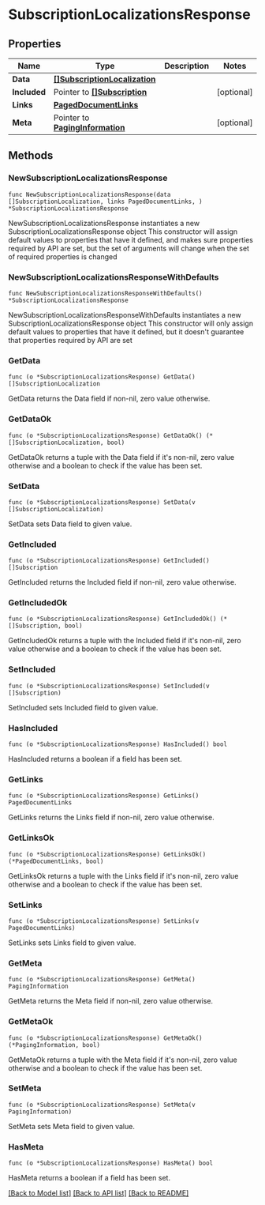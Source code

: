 # SubscriptionLocalizationsResponse

## Properties

Name | Type | Description | Notes
------------ | ------------- | ------------- | -------------
**Data** | [**[]SubscriptionLocalization**](SubscriptionLocalization.md) |  | 
**Included** | Pointer to [**[]Subscription**](Subscription.md) |  | [optional] 
**Links** | [**PagedDocumentLinks**](PagedDocumentLinks.md) |  | 
**Meta** | Pointer to [**PagingInformation**](PagingInformation.md) |  | [optional] 

## Methods

### NewSubscriptionLocalizationsResponse

`func NewSubscriptionLocalizationsResponse(data []SubscriptionLocalization, links PagedDocumentLinks, ) *SubscriptionLocalizationsResponse`

NewSubscriptionLocalizationsResponse instantiates a new SubscriptionLocalizationsResponse object
This constructor will assign default values to properties that have it defined,
and makes sure properties required by API are set, but the set of arguments
will change when the set of required properties is changed

### NewSubscriptionLocalizationsResponseWithDefaults

`func NewSubscriptionLocalizationsResponseWithDefaults() *SubscriptionLocalizationsResponse`

NewSubscriptionLocalizationsResponseWithDefaults instantiates a new SubscriptionLocalizationsResponse object
This constructor will only assign default values to properties that have it defined,
but it doesn't guarantee that properties required by API are set

### GetData

`func (o *SubscriptionLocalizationsResponse) GetData() []SubscriptionLocalization`

GetData returns the Data field if non-nil, zero value otherwise.

### GetDataOk

`func (o *SubscriptionLocalizationsResponse) GetDataOk() (*[]SubscriptionLocalization, bool)`

GetDataOk returns a tuple with the Data field if it's non-nil, zero value otherwise
and a boolean to check if the value has been set.

### SetData

`func (o *SubscriptionLocalizationsResponse) SetData(v []SubscriptionLocalization)`

SetData sets Data field to given value.


### GetIncluded

`func (o *SubscriptionLocalizationsResponse) GetIncluded() []Subscription`

GetIncluded returns the Included field if non-nil, zero value otherwise.

### GetIncludedOk

`func (o *SubscriptionLocalizationsResponse) GetIncludedOk() (*[]Subscription, bool)`

GetIncludedOk returns a tuple with the Included field if it's non-nil, zero value otherwise
and a boolean to check if the value has been set.

### SetIncluded

`func (o *SubscriptionLocalizationsResponse) SetIncluded(v []Subscription)`

SetIncluded sets Included field to given value.

### HasIncluded

`func (o *SubscriptionLocalizationsResponse) HasIncluded() bool`

HasIncluded returns a boolean if a field has been set.

### GetLinks

`func (o *SubscriptionLocalizationsResponse) GetLinks() PagedDocumentLinks`

GetLinks returns the Links field if non-nil, zero value otherwise.

### GetLinksOk

`func (o *SubscriptionLocalizationsResponse) GetLinksOk() (*PagedDocumentLinks, bool)`

GetLinksOk returns a tuple with the Links field if it's non-nil, zero value otherwise
and a boolean to check if the value has been set.

### SetLinks

`func (o *SubscriptionLocalizationsResponse) SetLinks(v PagedDocumentLinks)`

SetLinks sets Links field to given value.


### GetMeta

`func (o *SubscriptionLocalizationsResponse) GetMeta() PagingInformation`

GetMeta returns the Meta field if non-nil, zero value otherwise.

### GetMetaOk

`func (o *SubscriptionLocalizationsResponse) GetMetaOk() (*PagingInformation, bool)`

GetMetaOk returns a tuple with the Meta field if it's non-nil, zero value otherwise
and a boolean to check if the value has been set.

### SetMeta

`func (o *SubscriptionLocalizationsResponse) SetMeta(v PagingInformation)`

SetMeta sets Meta field to given value.

### HasMeta

`func (o *SubscriptionLocalizationsResponse) HasMeta() bool`

HasMeta returns a boolean if a field has been set.


[[Back to Model list]](../README.md#documentation-for-models) [[Back to API list]](../README.md#documentation-for-api-endpoints) [[Back to README]](../README.md)


